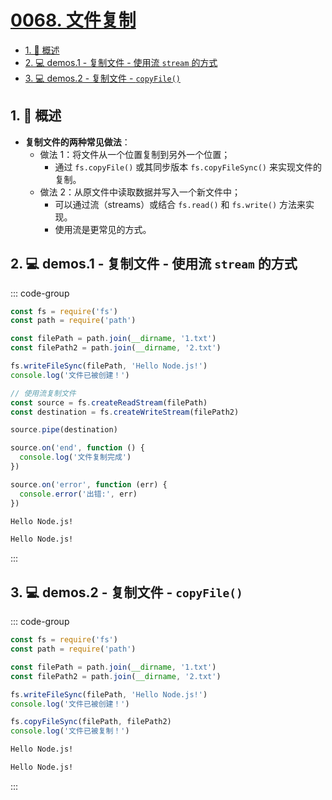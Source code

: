 # [0068. 文件复制](https://github.com/Tdahuyou/TNotes.nodejs/tree/main/notes/0068.%20%E6%96%87%E4%BB%B6%E5%A4%8D%E5%88%B6)

<!-- region:toc -->

- [1. 📝 概述](#1--概述)
- [2. 💻 demos.1 - 复制文件 - 使用流 `stream` 的方式](#2--demos1---复制文件---使用流-stream-的方式)
- [3. 💻 demos.2 - 复制文件 - `copyFile()`](#3--demos2---复制文件---copyfile)

<!-- endregion:toc -->

## 1. 📝 概述

- **复制文件的两种常见做法**：
  - 做法 1：将文件从一个位置复制到另外一个位置；
    - 通过 `fs.copyFile()` 或其同步版本 `fs.copyFileSync()` 来实现文件的复制。
  - 做法 2：从原文件中读取数据并写入一个新文件中；
    - 可以通过流（streams）或结合 `fs.read()` 和 `fs.write()` 方法来实现。
    - 使用流是更常见的方式。

## 2. 💻 demos.1 - 复制文件 - 使用流 `stream` 的方式

::: code-group

```js [1.cjs]
const fs = require('fs')
const path = require('path')

const filePath = path.join(__dirname, '1.txt')
const filePath2 = path.join(__dirname, '2.txt')

fs.writeFileSync(filePath, 'Hello Node.js!')
console.log('文件已被创建！')

// 使用流复制文件
const source = fs.createReadStream(filePath)
const destination = fs.createWriteStream(filePath2)

source.pipe(destination)

source.on('end', function () {
  console.log('文件复制完成')
})

source.on('error', function (err) {
  console.error('出错:', err)
})
```

```txt [1.txt]
Hello Node.js!
```

```txt [2.txt]
Hello Node.js!
```

:::

## 3. 💻 demos.2 - 复制文件 - `copyFile()`

::: code-group

```js [1.cjs] {10}
const fs = require('fs')
const path = require('path')

const filePath = path.join(__dirname, '1.txt')
const filePath2 = path.join(__dirname, '2.txt')

fs.writeFileSync(filePath, 'Hello Node.js!')
console.log('文件已被创建！')

fs.copyFileSync(filePath, filePath2)
console.log('文件已被复制！')
```

```txt [1.txt]
Hello Node.js!
```

```txt [2.txt]
Hello Node.js!
```

:::
